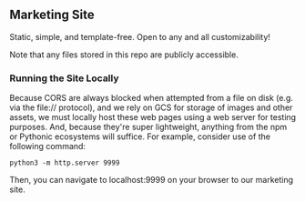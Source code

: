 ## Marketing Site

Static, simple, and template-free. Open to any and all customizability!

Note that any files stored in this repo are publicly accessible.

### Running the Site Locally

Because CORS are always blocked when attempted from a file on disk (e.g. via the file:// protocol), and we rely on GCS for storage of images and other assets, we must locally host these web pages using a web server for testing purposes. And, because they're super lightweight, anything from the npm or Pythonic ecosystems will suffice. For example, consider use of the following command:

`python3 -m http.server 9999`

Then, you can navigate to localhost:9999 on your browser to our marketing site.